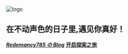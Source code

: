![logo](https://happymrli.github.io/2022/03/06/%E4%BA%91%E7%AB%AF%E5%9B%BE%E5%BA%93/%E5%9B%BE%E7%89%873.png)

## 在不动声色的日子里,遇见你真好！

[***Redemancy785 の Blog***](https://happymrli.github.io/)
[**开启探索之旅**](README.md)

